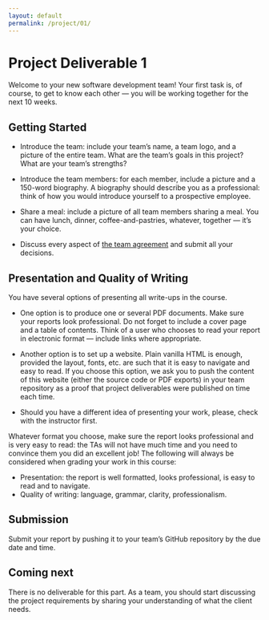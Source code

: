 ```yaml
---
layout: default
permalink: /project/01/
---
```


# Project Deliverable 1

Welcome to your new software development team! Your first task is, of course, to get to know each other — you will be working together for the next 10 weeks.

## Getting Started

- Introduce the team: include your team’s name, a team logo, and a picture of the entire team. What are the team’s goals in this project? What are your team’s strengths?

- Introduce the team members: for each member, include a picture and a 150-word biography. A biography should describe you as a professional: think of how you would introduce yourself to a prospective employee.

- Share a meal: include a picture of all team members sharing a meal. You can have lunch, dinner, coffee-and-pastries, whatever, together — it’s your choice.

- Discuss every aspect of [the team agreement](src/team-agreement.pdf) and submit all your decisions.

## Presentation and Quality of Writing

You have several options of presenting all write-ups in the course.

- One option is to produce one or several PDF documents. Make sure your reports look professional. Do not forget to include a cover page and a table of contents. Think of a user who chooses to read your report in electronic format — include links where appropriate.

- Another option is to set up a website. Plain vanilla HTML is enough, provided the layout, fonts, etc. are such that it is easy to navigate and easy to read. If you choose this option, we ask you to push the content of this website (either the source code or PDF exports) in your team repository as a proof that project deliverables were published on time each time. 

- Should you have a different idea of presenting your work, please, check with the instructor first. 

Whatever format you choose, make sure the report looks professional and is very easy to read: the TAs will not have much time and you need to convince them you did an excellent job! The following will always be considered when grading your work in this course:

- Presentation: the report is well formatted, looks professional, is easy to read and to navigate. 
- Quality of writing: language, grammar, clarity, professionalism.

## Submission

Submit your report by pushing it to your team’s GitHub repository by the due date and time.

## Coming next

There is no deliverable for this part. As a team, you should start discussing the project requirements by sharing your understanding of what the client needs. 